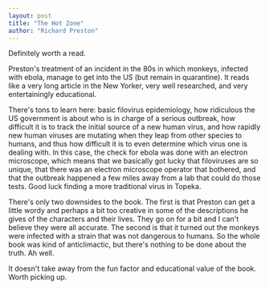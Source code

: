 ```yaml
---
layout: post
title: "The Hot Zone"
author: "Richard Preston"
---
```

Definitely worth a read.

Preston's treatment of an incident in the 80s in which monkeys, infected with
ebola, manage to get into the US (but remain in quarantine). It reads like a
very long article in the New Yorker, very well researched, and very
entertainingly educational.

There's tons to learn here: basic filovirus epidemiology, how ridiculous the US
government is about who is in charge of a serious outbreak, how difficult it is
to track the initial source of a new human virus, and how rapidly new human
viruses are mutating when they leap from other species to humans, and thus how
difficult it is to even determine which virus one is dealing with. In this
case, the check for ebola was done with an electron microscope, which means
that we basically got lucky that filoviruses are so unique, that there was an
electron microscope operator that bothered, and that the outbreak happened a
few miles away from a lab that could do those tests. Good luck finding a more
traditional virus in Topeka.

There's only two downsides to the book. The first is that Preston can get a
little wordy and perhaps a bit too creative in some of the descriptions he
gives of the characters and their lives. They go on for a bit and I can't
believe they were all accurate. The second is that it turned out the monkeys
were infected with a strain that was not dangerous to humans. So the whole book
was kind of anticlimactic, but there's nothing to be done about the truth. Ah
well.

It doesn't take away from the fun factor and educational value of the book.
Worth picking up.



